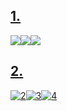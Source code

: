 ## [1.](https://github.com/genasholkin1/Test)
<img src="https://camo.githubusercontent.com/a97ae61d472e31bf2676d494e511a34cd779437920f98a31f31027828708040e/68747470733a2f2f696d672e736869656c64732e696f2f6769746875622f646f776e6c6f6164732f496e646565644d696e6572732f506f6c6172697342696f73456469746f722f746f74616c2e7376673f6c6f6e6743616368653d74727565267374796c653d666f722d7468652d6261646765"><img src="https://camo.githubusercontent.com/b842bebbdc3461fc150c6c1d8fb89ee0121d3d4f3336e0a40e885bf710bffe76/68747470733a2f2f696d672e736869656c64732e696f2f6769746875622f72656c656173652f496e646565644d696e6572732f506f6c6172697342696f73456469746f722f616c6c2e7376673f6c6f6e6743616368653d74727565267374796c653d666f722d7468652d6261646765"><img src="https://camo.githubusercontent.com/e4fc69ac9e8a2769be4fa8111748ea1b53706a12de94a99569132808779620de/68747470733a2f2f696d672e736869656c64732e696f2f6769746875622f72656c656173652d646174652f496e646565644d696e6572732f506f6c6172697342696f73456469746f722e7376673f6c6f6e6743616368653d74727565267374796c653d666f722d7468652d6261646765">

## [2.](https://github.com/genasholkin1/Test)
[![2](https://camo.githubusercontent.com/a97ae61d472e31bf2676d494e511a34cd779437920f98a31f31027828708040e/68747470733a2f2f696d672e736869656c64732e696f2f6769746875622f646f776e6c6f6164732f496e646565644d696e6572732f506f6c6172697342696f73456469746f722f746f74616c2e7376673f6c6f6e6743616368653d74727565267374796c653d666f722d7468652d6261646765)](https://github.com/genasholkin1/Test)[![3](https://camo.githubusercontent.com/b842bebbdc3461fc150c6c1d8fb89ee0121d3d4f3336e0a40e885bf710bffe76/68747470733a2f2f696d672e736869656c64732e696f2f6769746875622f72656c656173652f496e646565644d696e6572732f506f6c6172697342696f73456469746f722f616c6c2e7376673f6c6f6e6743616368653d74727565267374796c653d666f722d7468652d6261646765)](https://github.com/genasholkin1/Test)[![4](https://camo.githubusercontent.com/e4fc69ac9e8a2769be4fa8111748ea1b53706a12de94a99569132808779620de/68747470733a2f2f696d672e736869656c64732e696f2f6769746875622f72656c656173652d646174652f496e646565644d696e6572732f506f6c6172697342696f73456469746f722e7376673f6c6f6e6743616368653d74727565267374796c653d666f722d7468652d6261646765)](https://github.com/genasholkin1/Test)
